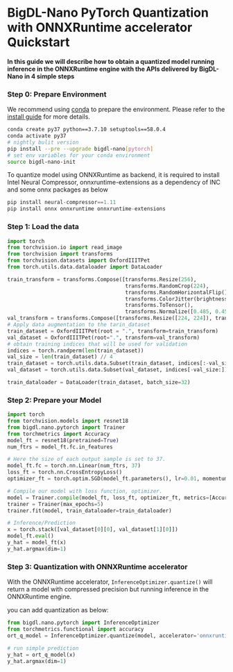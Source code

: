 # BigDL-Nano PyTorch Quantization with ONNXRuntime accelerator Quickstart

**In this guide we will describe how to obtain a quantized model running inference in the ONNXRuntime engine with the APIs delivered by BigDL-Nano in 4 simple steps**

### Step 0: Prepare Environment
We recommend using [conda](https://docs.conda.io/projects/conda/en/latest/user-guide/install/) to prepare the environment. Please refer to the [install guide](../../UserGuide/python.md) for more details.

```bash
conda create py37 python==3.7.10 setuptools==58.0.4
conda activate py37
# nightly bulit version
pip install --pre --upgrade bigdl-nano[pytorch]
# set env variables for your conda environment
source bigdl-nano-init
```

To quantize model using ONNXRuntime as backend, it is required to install Intel Neural Compressor, onnxruntime-extensions as a dependency of INC and some onnx packages as below
```python
pip install neural-compressor==1.11
pip install onnx onnxruntime onnxruntime-extensions
```
### Step 1: Load the data
```python
import torch
from torchvision.io import read_image
from torchvision import transforms
from torchvision.datasets import OxfordIIITPet
from torch.utils.data.dataloader import DataLoader

train_transform = transforms.Compose([transforms.Resize(256),
                                      transforms.RandomCrop(224),
                                      transforms.RandomHorizontalFlip(),
                                      transforms.ColorJitter(brightness=.5, hue=.3),
                                      transforms.ToTensor(),
                                      transforms.Normalize([0.485, 0.456, 0.406], [0.229, 0.224, 0.225])])
val_transform = transforms.Compose([transforms.Resize([224, 224]), transforms.ToTensor(), transforms.Normalize([0.485, 0.456, 0.406], [0.229, 0.224, 0.225])])
# Apply data augmentation to the tarin_dataset
train_dataset = OxfordIIITPet(root = ".", transform=train_transform)
val_dataset = OxfordIIITPet(root=".", transform=val_transform)
# obtain training indices that will be used for validation
indices = torch.randperm(len(train_dataset))
val_size = len(train_dataset) // 4
train_dataset = torch.utils.data.Subset(train_dataset, indices[:-val_size])
val_dataset = torch.utils.data.Subset(val_dataset, indices[-val_size:])

train_dataloader = DataLoader(train_dataset, batch_size=32)
```

### Step 2: Prepare your Model
```python
import torch
from torchvision.models import resnet18
from bigdl.nano.pytorch import Trainer
from torchmetrics import Accuracy
model_ft = resnet18(pretrained=True)
num_ftrs = model_ft.fc.in_features

# Here the size of each output sample is set to 37.
model_ft.fc = torch.nn.Linear(num_ftrs, 37)
loss_ft = torch.nn.CrossEntropyLoss()
optimizer_ft = torch.optim.SGD(model_ft.parameters(), lr=0.01, momentum=0.9, weight_decay=5e-4)

# Compile our model with loss function, optimizer.
model = Trainer.compile(model_ft, loss_ft, optimizer_ft, metrics=[Accuracy])
trainer = Trainer(max_epochs=5)
trainer.fit(model, train_dataloader=train_dataloader)

# Inference/Prediction
x = torch.stack([val_dataset[0][0], val_dataset[1][0]])
model_ft.eval()
y_hat = model_ft(x)
y_hat.argmax(dim=1)
```

### Step 3: Quantization with ONNXRuntime accelerator
With the ONNXRuntime accelerator, `InferenceOptimizer.quantize()` will return a model with compressed precision but running inference in the ONNXRuntime engine.

you can add quantization as below:
```python
from bigdl.nano.pytorch import InferenceOptimizer
from torchmetrics.functional import accuracy
ort_q_model = InferenceOptimizer.quantize(model, accelerator='onnxruntime', calib_data=train_dataloader, metric=accuracy)

# run simple prediction
y_hat = ort_q_model(x)
y_hat.argmax(dim=1)
```